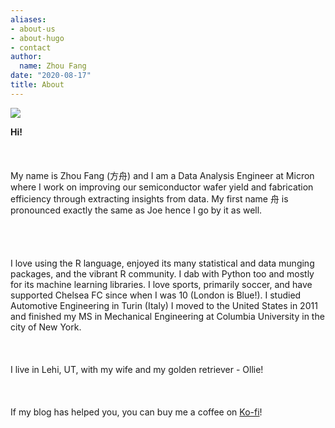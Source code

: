 ```yaml
---
aliases:
- about-us
- about-hugo
- contact
author:
  name: Zhou Fang
date: "2020-08-17"
title: About
---
```

![](/./about_files/cover.jpg)

**Hi!**
<br><br><br><br>
My name is Zhou Fang (方舟) and I am a Data Analysis Engineer at Micron where I work on improving our semiconductor wafer yield and fabrication efficiency through extracting insights from data. My first name 舟 is pronounced exactly the same as Joe hence I go by it as well.   
<br><br><br><br>
I love using the R language, enjoyed its many statistical and data munging packages, and the vibrant R community. I dab with Python too and mostly for its machine learning libraries. I love sports, primarily soccer, and have supported Chelsea FC since when I was 10 (London is Blue!). I studied Automotive Engineering in Turin (Italy) I moved to the United States in 2011 and finished my MS in Mechanical Engineering at Columbia University in the city of New York.
<br><br><br><br>
I live in Lehi, UT, with my wife and my golden retriever - Ollie!
<br><br><br><br>
If my blog has helped you, you can buy me a coffee on [Ko-fi](https://ko-fi.com/fjoe88)!  
